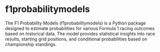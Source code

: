 # f1probabilitymodels
The F1 Probability Models (f1probabilitymodels) is a Python package designed to estimate probabilities for various Formula 1 racing outcomes based on historical data. The model provides statistical insights into race results, starting grid positions, and conditional probabilities based on championship standings.
